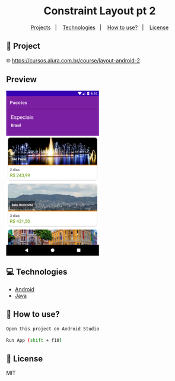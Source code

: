 <h1 align="center">
  Constraint Layout pt 2
</h1>

<p align="center">
  <a href="#rocket-project">Projects</a>&nbsp;&nbsp;&nbsp;|&nbsp;&nbsp;&nbsp;
  <a href="#computer-technologies">Technologies</a>&nbsp;&nbsp;&nbsp;|&nbsp;&nbsp;&nbsp;
  <a href="#thinking-how-to-use">How to use?</a>&nbsp;&nbsp;&nbsp;|&nbsp;&nbsp;&nbsp;
  <a href="#memo-license">License</a>
</p>

## :rocket: Project

:globe_with_meridians:  https://cursos.alura.com.br/course/layout-android-2


## Preview

<div style="display: flex">
<img src="./.github/mobile1.png" width="250" />
</div>

## :computer: Technologies
- [Android](https://developer.android.com/)
- [Java](https://docs.oracle.com/javase/7/docs/api/)

## :thinking: How to use?

```sh
Open this project on Android Studio
```

```sh
Run App (shift + f10)
```


## :memo: License

MIT
